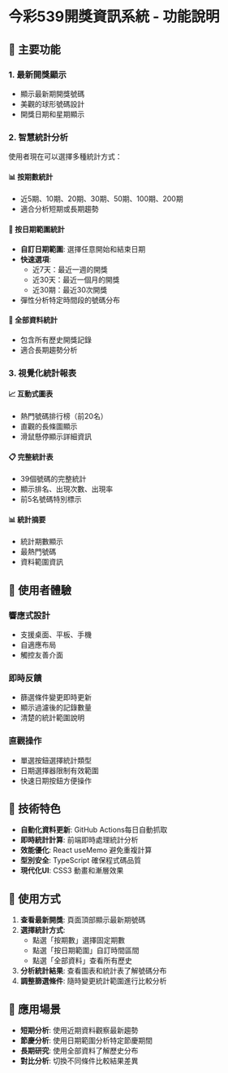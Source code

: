 # 今彩539開獎資訊系統 - 功能說明

## 🎯 主要功能

### 1. 最新開獎顯示
- 顯示最新期開獎號碼
- 美觀的球形號碼設計
- 開獎日期和星期顯示

### 2. 智慧統計分析
使用者現在可以選擇多種統計方式：

#### 📊 按期數統計
- 近5期、10期、20期、30期、50期、100期、200期
- 適合分析短期或長期趨勢

#### 📅 按日期範圍統計
- **自訂日期範圍**: 選擇任意開始和結束日期
- **快速選項**:
  - 近7天：最近一週的開獎
  - 近30天：最近一個月的開獎
  - 近30期：最近30次開獎
- 彈性分析特定時間段的號碼分布

#### 🔄 全部資料統計
- 包含所有歷史開獎記錄
- 適合長期趨勢分析

### 3. 視覺化統計報表

#### 📈 互動式圖表
- 熱門號碼排行榜（前20名）
- 直觀的長條圖顯示
- 滑鼠懸停顯示詳細資訊

#### 📋 完整統計表
- 39個號碼的完整統計
- 顯示排名、出現次數、出現率
- 前5名號碼特別標示

#### 📊 統計摘要
- 統計期數顯示
- 最熱門號碼
- 資料範圍資訊

## 🎨 使用者體驗

### 響應式設計
- 支援桌面、平板、手機
- 自適應布局
- 觸控友善介面

### 即時反饋
- 篩選條件變更即時更新
- 顯示過濾後的記錄數量
- 清楚的統計範圍說明

### 直觀操作
- 單選按鈕選擇統計類型
- 日期選擇器限制有效範圍
- 快速日期按鈕方便操作

## 🔧 技術特色

- **自動化資料更新**: GitHub Actions每日自動抓取
- **即時統計計算**: 前端即時處理統計分析
- **效能優化**: React useMemo 避免重複計算
- **型別安全**: TypeScript 確保程式碼品質
- **現代化UI**: CSS3 動畫和漸層效果

## 📱 使用方式

1. **查看最新開獎**: 頁面頂部顯示最新期號碼
2. **選擇統計方式**: 
   - 點選「按期數」選擇固定期數
   - 點選「按日期範圍」自訂時間區間
   - 點選「全部資料」查看所有歷史
3. **分析統計結果**: 查看圖表和統計表了解號碼分布
4. **調整篩選條件**: 隨時變更統計範圍進行比較分析

## 🎯 應用場景

- **短期分析**: 使用近期資料觀察最新趨勢
- **節慶分析**: 使用日期範圍分析特定節慶期間
- **長期研究**: 使用全部資料了解歷史分布
- **對比分析**: 切換不同條件比較結果差異